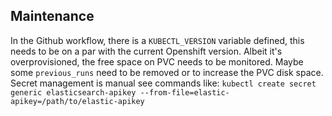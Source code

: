 ## Maintenance
In the Github workflow, there is a `KUBECTL_VERSION` variable defined, this needs to be on a par with the current Openshift version.
Albeit it's overprovisioned, the free space on PVC needs to be monitored. Maybe some `previous_runs` need to be removed or to increase the PVC disk space.
Secret management is manual see commands like:
`kubectl create secret generic elasticsearch-apikey --from-file=elastic-apikey=/path/to/elastic-apikey`